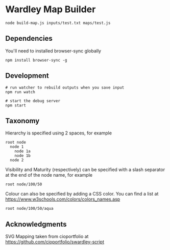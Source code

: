 # Wardley Map Builder

```
node build-map.js inputs/test.txt maps/test.js
```

## Dependencies
You'll need to installed browser-sync globally
```
npm install browser-sync -g
```

## Development
```
# run watcher to rebuild outputs when you save input
npm run watch

# start the debug server
npm start
```

## Taxonomy
Hierarchy is specified using 2 spaces, for example
```
root node
  node 1
    node 1a
    node 1b
  node 2
```

Visibility and Maturity (respectively) can be specified with a slash separator at the end of the node name, for example
```
root node/100/50
```

Colour can also be specified by adding a CSS color.  You can find a list at https://www.w3schools.com/colors/colors_names.asp
```
root node/100/50/aqua
```

## Acknowledgments
SVG Mapping taken from cioportfolio at https://github.com/cioportfolio/swardley-script